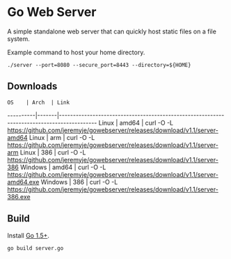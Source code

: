 Go Web Server
=============

A simple standalone web server that can quickly host static files on a file system.


Example command to host your home directory.

```
./server --port=8080 --secure_port=8443 --directory=${HOME}
```

Downloads
---------

    OS    | Arch  | Link
----------|-------|-------------------------------------------------------------------------------------------
Linux     | amd64 | curl -O -L https://github.com/jeremyje/gowebserver/releases/download/v1.1/server-amd64
Linux     | arm   | curl -O -L https://github.com/jeremyje/gowebserver/releases/download/v1.1/server-arm
Linux     | 386   | curl -O -L https://github.com/jeremyje/gowebserver/releases/download/v1.1/server-386
Windows   | amd64 | curl -O -L https://github.com/jeremyje/gowebserver/releases/download/v1.1/server-amd64.exe
Windows   | 386   | curl -O -L https://github.com/jeremyje/gowebserver/releases/download/v1.1/server-386.exe


Build
-----

Install [Go 1.5+](https://golang.org/dl/).

```
go build server.go
```
